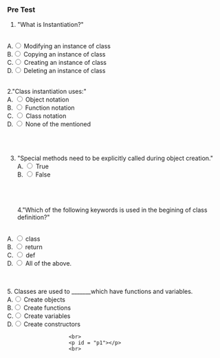### Pre Test

1. "What is Instantiation?"

 <br>
                        A.<input type="radio" name="but" id="rb11" onclick="click1();">&nbsp;Modifying an instance of class
                        <br>
                        B.<input type="radio" name="but" id="rb12" onclick="click1();">&nbsp;Copying an instance of class
                        <br>
                        C.<input type="radio" name="but" id="rb13" onclick="click1();">&nbsp;Creating an instance of class
                        <br>
                        D.<input type="radio" name="but" id="rb14" onclick="click1();">&nbsp;Deleting an instance of class
                        <br>
                        <p id = "p1"></p>
                        <br>
 2."Class instantiation uses:"
                        <br>
                        A. <input type="radio" name="but2" id="rb21" onclick="click2();">&nbsp;Object notation
                        <br>
                        B. <input type="radio" name="but2" id="rb22" onclick="click2();">&nbsp;Function notation
                        <br>
                        C. <input type="radio" name="but2" id="rb23" onclick="click2();">&nbsp;Class notation
                        <br>
                        D. <input type="radio" name="but2" id="rb24" onclick="click2();">&nbsp;None of the mentioned
                        <br><br>
                        <p id = "p2"></p>
                        <br>
 
 3.  "Special methods need to be explicitly called
during object creation."
                        <br>
                        A. <input type="radio" name="but4" id="rb41" onclick="click4();">&nbsp;True
                        <br>
                        B. <input type="radio" name="but4" id="rb42" onclick="click4();">&nbsp;False
                        <br>
                        <br><br>
                        <p id = "p4"></p>
                        <br>
4."Which of the following keywords is used in the
begining of class definition?"
<br>
                        A. <input type="radio" name="but3" id="rb31" onclick="click3();">&nbsp;class
                        <br>
                        B. <input type="radio" name="but3" id="rb32" onclick="click3();">&nbsp;return
                        <br>
                        C. <input type="radio" name="but3" id="rb33" onclick="click3();">&nbsp;def
 <br>
                        D. <input type="radio" name="but3" id="rb34" onclick="click3();">&nbsp;All of the above.
                         <br><br>
                        <p id = "p3"></p>
                        <br>
5. Classes are used to _______which have functions
and variables.
 <br>
                        A.<input type="radio" name="but" id="rb11" onclick="click1();">&nbsp;Create objects
                        <br>
                        B.<input type="radio" name="but" id="rb12" onclick="click1();">&nbsp;Create functions
                        <br>
                        C.<input type="radio" name="but" id="rb13" onclick="click1();">&nbsp;Create variables
                        <br>
                        D.<input type="radio" name="but" id="rb14" onclick="click1();">&nbsp;Create constructors

                        <br>
                        <p id = "p1"></p>
                        <br>
